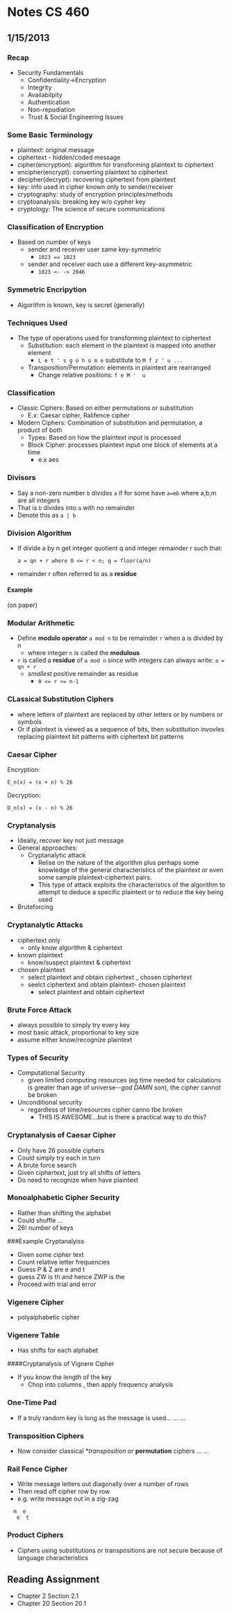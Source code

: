 # Notes CS 460
## 1/15/2013

### Recap
- Security Fundamentals
  - Confidentiality->Encryption
  - Integrity
  - Availabilpity
  - Authentication
  - Non-repudiation
  - Trust & Social Engineering Issues 

### Some Basic Terminology
- plaintext: original message
- ciphertext - hidden/coded message
- cipher(encryption): algorithm for transforming plaintext to ciphertext
- encipher(encrypt): converting plaintext to ciphertext
- decipher(decrypt): recovering ciphertext from plaintext
- key: info used in cipher known only to sender/receiver
- cryptography: study of encryption principles/methods 
- cryptoanalysis: breaking key w/o cypher key
- cryptology: The science of secure communications 

### Classification of Encryption
- Based on number of keys
  - sender and receiver user same key-symmetric
    - `1023 == 1023`
  - sender and receiver each use a different key-asymmetric 
    - `1023 <- -> 2046`

### Symmetric Encripytion
- Algorithm is known, key is secret (generally) 

### Techniques Used
- The type of operations used for transforming plaintext to ciphertext
  - Substitution: each element in the plaintext is mapped into another element
    - `L e t ' s g o h o m e` substitute to `M f z ' u ...`
  - Transposition/Permutation: elements in plaintext are rearranged
    - Change relative positions: `f e M '  u`

### Classification
- Classic Ciphers: Based on either permutations or substitution
  - E.x: Caesar cipher, Ralifence cipher
- Modern Ciphers: Combination of substitution and permutation, a product of both
  - Types: Based on how the plaintext input is processed
  - Block Cipher: processes plaintext input one block of elements at a time
     - e.x aes

### Divisors
- Say a non-zero number `b` divides `a` if for some have `a=mb` where a,b,m are all integers
- That is `b` divides into `a` with no remainder
- Denote this as `a | b` 

### Division Algorithm
- If divide a by n get integer quotient q and integer remainder r such that:
  ```
  a = qn + r where 0 <= r < n; q = floor(a/n)
  ```
- remainder r often referred to as a **residue** 

#### Example
(on paper) 

### Modular Arithmetic
- Define **modulo operator** `a mod n` to be remainder `r` when a is divided by n
  - where integer `n` is called the **modulous**
- `r` is called a **residue** of `a mod n` since with integers can always write: `a = qn + r`
  - *smallest* positive remainder as residue
    - `0 <= r <= n-1`

### CLassical Substitution Ciphers
- where letters of plaintext are replaced by other letters or by numbers or symbols
- Or if plaintext is viewed as a sequence of bits, then substitution invovles replacing plaintext bit patterns with ciphertext bit patterns 

### Caesar Cipher
Encryption:
```
E_n(x) = (x + n) % 26
```
Decryption:
```
D_n(x) = (x - n) % 26
```

### Cryptanalysis
- Ideally, recover key not just message
- General approaches:
  - Cryptanalytic attack
    - Relise on the nature of the algorithm plus perhaps some knowledge of the general characteristics of the plaintext or even some sample plaintext-ciphertext pairs.
    - This type of attack exploits the characteristics of the algorithm to attempt to deduce a specific plaintext or to reduce the key being used 
- Bruteforcing

### Cryptanalytic Attacks
- ciphertext only
  - only know algorithm & ciphertext
- known plaintext
  - know/suspect plaintext & ciphertext
- chosen plaintext
  - select plaintext and obtain ciphertext
_ chosen ciphertext
  - seelct ciphertext and obtain plaintext- chosen plaintext
    - select plaintext and obtain ciphertext

### Brute Force Attack
- always possible to simply try every key
- most basic attack, proportional to key size
- assume either know/recognize plaintext 

### Types of Security
- Computational Security
  - given limited computing resources (eg time needed for calculations is greater than age of universe--*god DAMN son*), the cipher cannot be broken
- Unconditional security
  - regardless of time/resources cipher canno tbe broken 
    - THIS IS AWESOME...but is there a practical way to do this? 

### Cryptanalysis of Caesar Cipher
- Only have 26 possible ciphers
- Could simply try each in turn
- A brute force search
- Given ciphertext, just try all shifts of letters
- Do need to recognize when have plaintext

### Monoalphabetic Cipher Security
- Rather than shifting the alphabet
- Could shuffle ...
- 26! number of keys

###Example Cryptanalyiss
- Given some cipher text
- Count relative letter frequencies
- Guess P & Z are e and t
- guess ZW is th and hence ZWP is the
- Proceed with trial and error 

### Vigenere Cipher
- polyalphabetic cipher

### Vigenere Table 
- Has shifts for each alphabet 

####Cryptanalysis of Vignere Cipher
- If you know the length of the key 
  - Chop into columns , then apply frequency analysis 

### One-Time Pad
- If a truly random key is long as the message is used...
...
...

### Transposition Ciphers
- Now consider classical **transposition* or **permutation** ciphers
...
...

### Rail Fence Cipher
- Write message letters out diagonally over a number of rows
- Then read off cipher row by row
- e.g. write message out in a zig-zag 
```
  m  e 
   e  t
```

### Product Ciphers
- Ciphers using substitutions or transpositions are not secure because of language characteristics

## Reading Assignment
- Chapter 2 Section 2.1
- Chapter 20 Section 20.1

